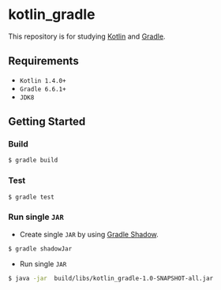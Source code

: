 # kotlin_gradle

This repository is for studying [Kotlin](https://kotlinlang.org/) and [Gradle](https://gradle.org/).

## Requirements

* `Kotlin 1.4.0+`
* `Gradle 6.6.1+`
* `JDK8`

## Getting Started

### Build

```bash
$ gradle build
```

### Test

```bash
$ gradle test
```

### Run single `JAR`

* Create single `JAR` by using [Gradle Shadow](https://github.com/johnrengelman/shadow).

```bash
$ gradle shadowJar
```

* Run single `JAR`

```bash
$ java -jar  build/libs/kotlin_gradle-1.0-SNAPSHOT-all.jar
```
